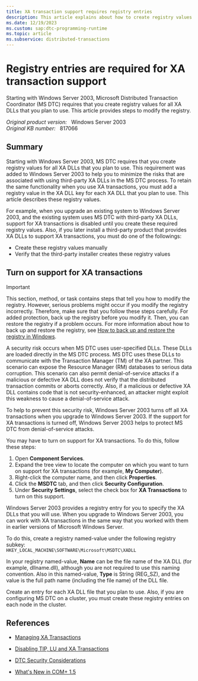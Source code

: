 ```yaml
---
title: XA transaction support requires registry entries
description: This article explains about how to create registry values for all XA DLLs you intend to use in order to use Microsoft Distributed Transaction Coordinator (MS DTC), starting with Windows Server 2003.
ms.date: 12/19/2023
ms.custom: sap:dtc-programming-runtime
ms.topic: article
ms.subservice: distributed-transactions
---
```

# Registry entries are required for XA transaction support

Starting with Windows Server 2003, Microsoft Distributed Transaction Coordinator (MS DTC) requires that you create registry values for all XA DLLs that you plan to use. This article provides steps to modify the registry.

_Original product version:_ &nbsp; Windows Server 2003  
_Original KB number:_ &nbsp; 817066

## Summary

Starting with Windows Server 2003, MS DTC requires that you create registry values for all XA DLLs that you plan to use. This requirement was added to Windows Server 2003 to help you to minimize the risks that are associated with using third-party XA DLLs in the MS DTC process. To retain the same functionality when you use XA transactions, you must add a registry value in the XA DLL key for each XA DLL that you plan to use. This article describes these registry values.

For example, when you upgrade an existing system to Windows Server 2003, and the existing system uses MS DTC with third-party XA DLLs, support for XA transactions is disabled until you create these required registry values. Also, if you later install a third-party product that provides XA DLLs to support XA transactions, you must do one of the followings:

- Create these registry values manually
- Verify that the third-party installer creates these registry values

## Turn on support for XA transactions

> [!IMPORTANT]
> This section, method, or task contains steps that tell you how to modify the registry. However, serious problems might occur if you modify the registry incorrectly. Therefore, make sure that you follow these steps carefully. For added protection, back up the registry before you modify it. Then, you can restore the registry if a problem occurs. For more information about how to back up and restore the registry, see [How to back up and restore the registry in Windows](https://support.microsoft.com/help/322756).

A security risk occurs when MS DTC uses user-specified DLLs. These DLLs are loaded directly in the MS DTC process. MS DTC uses these DLLs to communicate with the Transaction Manager (TM) of the XA partner. This scenario can expose the Resource Manager (RM) databases to serious data corruption. This scenario can also permit denial-of-service attacks if a malicious or defective XA DLL does not verify that the distributed transaction commits or aborts correctly. Also, if a malicious or defective XA DLL contains code that is not security-enhanced, an attacker might exploit this weakness to cause a denial-of-service attack.

To help to prevent this security risk, Windows Server 2003 turns off all XA transactions when you upgrade to Windows Server 2003. If the support for XA transactions is turned off, Windows Server 2003 helps to protect MS DTC from denial-of-service attacks.

You may have to turn on support for XA transactions. To do this, follow these steps:

1. Open **Component Services**.
2. Expand the tree view to locate the computer on which you want to turn on support for XA transactions (for example, **My Computer**).
3. Right-click the computer name, and then click **Properties**.
4. Click the **MSDTC** tab, and then click **Security Configuration**.
5. Under **Security Settings**, select the check box for **XA Transactions** to turn on this support.

Windows Server 2003 provides a registry entry for you to specify the XA DLLs that you will use. When you upgrade to Windows Server 2003, you can work with XA transactions in the same way that you worked with them in earlier versions of Microsoft Windows Server.

To do this, create a registry named-value under the following registry subkey:  
`HKEY_LOCAL_MACHINE\SOFTWARE\Microsoft\MSDTC\XADLL`

In your registry named-value, **Name** can be the file name of the XA DLL (for example, dllname.dll), although you are not required to use this naming convention. Also in this named-value, **Type** is String (REG_SZ), and the value is the full path name (including the file name) of the DLL file.

Create an entry for each XA DLL file that you plan to use. Also, if you are configuring MS DTC on a cluster, you must create these registry entries on each node in the cluster.

## References

- [Managing XA Transactions](/previous-versions/windows/desktop/ms686014(v=vs.85))

- [Disabling TIP, LU and XA Transactions](/previous-versions/windows/desktop/ms681242(v=vs.85))

- [DTC Security Considerations](/previous-versions/windows/desktop/ms680682(v=vs.85))

- [What's New in COM+ 1.5](/windows/win32/cossdk/what-s-new-in-com--1-5)

